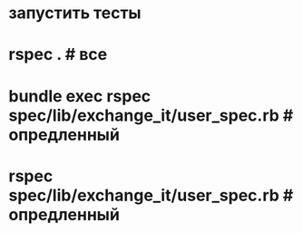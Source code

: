 # запустить тесты
# rspec .  # все
# bundle exec rspec spec/lib/exchange_it/user_spec.rb # опредленный
# rspec spec/lib/exchange_it/user_spec.rb # опредленный